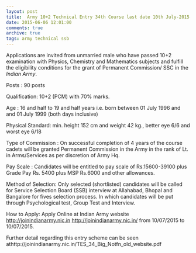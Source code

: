```yaml
---
layout: post
title:  Army 10+2 Technical Entry 34th Course last date 10th July-2015
date: 2015-06-06 12:01:00
comments: true
archive: true
tags: army technical ssb 
---
```

Applications are invited from unmarried male who have passed 10+2
examination with Physics, Chemistry and Mathematics subjects and fulfill
the eligibility conditions for the grant of Permanent Commission/ SSC in
the *Indian Army*.


Posts : 90 posts

Qualification: 10+2 (PCM) with 70% marks.


Age : 16 and half to 19 and half years i.e. born between 01 July
      1996 and and 01 July 1999 (both days inclusive)


Physical Standard: min. height 152 cm and weight 42 kg., better
      eye 6/6 and worst eye 6/18


Type of Commission : On successful completion of 4 years of the
      course cadets will be granted Permanent Commission in the Army in
      the rank of Lt. in Arms/Services as per discretion of Army Hq.

      
Pay Scale : Candidates will be entitled to pay scale of
      Rs.15600-39100 plus Grade Pay Rs. 5400 plus MSP Rs.6000 and other
      allowances.


Method of Selection: Only selected (shortlisted) candidates will be
called for Service Selection Board (SSB) interview at Allahabad, Bhopal
and Bangalore for fives selection process. In which candidates will be
put through Psychological test, Group Test and Interview.


How to Apply: Apply Online at Indian Army website
http://joinindianarmy.nic.in <http://joinindianarmy.nic.in/> from
10/07/2015 to 10/07/2015.   


Further detail regarding this entry scheme can be seen
athttp://joinindianarmy.nic.in/TES_34_Big_Notfn_old_website.pdf  
